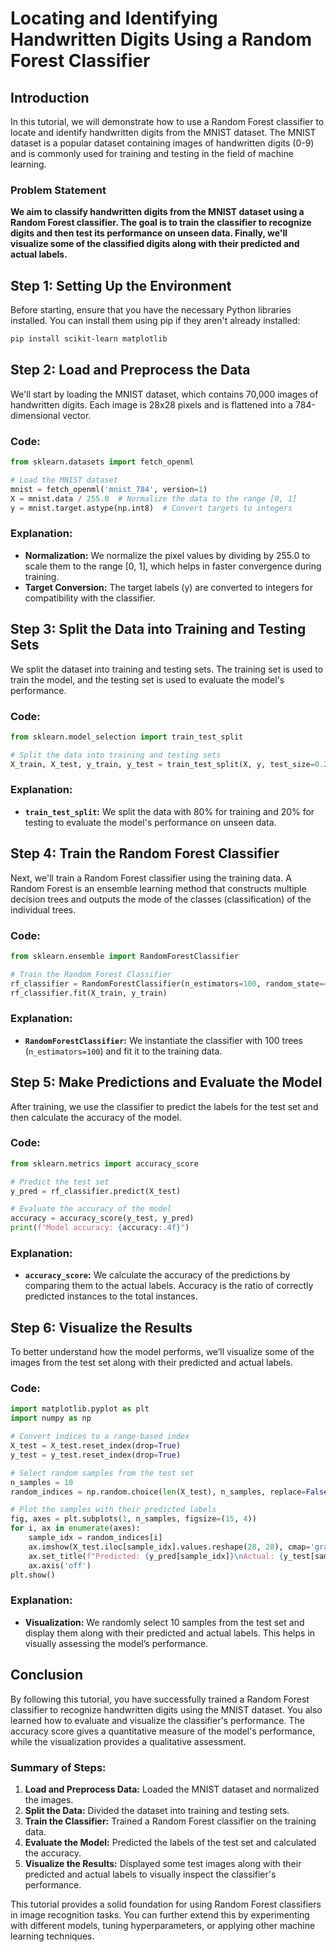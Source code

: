 
# Locating and Identifying Handwritten Digits Using a Random Forest Classifier

## Introduction

In this tutorial, we will demonstrate how to use a Random Forest classifier to locate and identify handwritten digits from the MNIST dataset. The MNIST dataset is a popular dataset containing images of handwritten digits (0-9) and is commonly used for training and testing in the field of machine learning.

### Problem Statement

**We aim to classify handwritten digits from the MNIST dataset using a Random Forest classifier. The goal is to train the classifier to recognize digits and then test its performance on unseen data. Finally, we'll visualize some of the classified digits along with their predicted and actual labels.**

## Step 1: Setting Up the Environment

Before starting, ensure that you have the necessary Python libraries installed. You can install them using pip if they aren't already installed:

```bash
pip install scikit-learn matplotlib
```

## Step 2: Load and Preprocess the Data

We'll start by loading the MNIST dataset, which contains 70,000 images of handwritten digits. Each image is 28x28 pixels and is flattened into a 784-dimensional vector.

### Code:

```python
from sklearn.datasets import fetch_openml

# Load the MNIST dataset
mnist = fetch_openml('mnist_784', version=1)
X = mnist.data / 255.0  # Normalize the data to the range [0, 1]
y = mnist.target.astype(np.int8)  # Convert targets to integers
```

### Explanation:

- **Normalization:** We normalize the pixel values by dividing by 255.0 to scale them to the range [0, 1], which helps in faster convergence during training.
- **Target Conversion:** The target labels (y) are converted to integers for compatibility with the classifier.

## Step 3: Split the Data into Training and Testing Sets

We split the dataset into training and testing sets. The training set is used to train the model, and the testing set is used to evaluate the model's performance.

### Code:

```python
from sklearn.model_selection import train_test_split

# Split the data into training and testing sets
X_train, X_test, y_train, y_test = train_test_split(X, y, test_size=0.2, random_state=42)
```

### Explanation:

- **`train_test_split`:** We split the data with 80% for training and 20% for testing to evaluate the model's performance on unseen data.

## Step 4: Train the Random Forest Classifier

Next, we'll train a Random Forest classifier using the training data. A Random Forest is an ensemble learning method that constructs multiple decision trees and outputs the mode of the classes (classification) of the individual trees.

### Code:

```python
from sklearn.ensemble import RandomForestClassifier

# Train the Random Forest Classifier
rf_classifier = RandomForestClassifier(n_estimators=100, random_state=42)
rf_classifier.fit(X_train, y_train)
```

### Explanation:

- **`RandomForestClassifier`:** We instantiate the classifier with 100 trees (`n_estimators=100`) and fit it to the training data.

## Step 5: Make Predictions and Evaluate the Model

After training, we use the classifier to predict the labels for the test set and then calculate the accuracy of the model.

### Code:

```python
from sklearn.metrics import accuracy_score

# Predict the test set
y_pred = rf_classifier.predict(X_test)

# Evaluate the accuracy of the model
accuracy = accuracy_score(y_test, y_pred)
print(f"Model accuracy: {accuracy:.4f}")
```

### Explanation:

- **`accuracy_score`:** We calculate the accuracy of the predictions by comparing them to the actual labels. Accuracy is the ratio of correctly predicted instances to the total instances.

## Step 6: Visualize the Results

To better understand how the model performs, we’ll visualize some of the images from the test set along with their predicted and actual labels.

### Code:

```python
import matplotlib.pyplot as plt
import numpy as np

# Convert indices to a range-based index
X_test = X_test.reset_index(drop=True)
y_test = y_test.reset_index(drop=True)

# Select random samples from the test set
n_samples = 10
random_indices = np.random.choice(len(X_test), n_samples, replace=False)

# Plot the samples with their predicted labels
fig, axes = plt.subplots(1, n_samples, figsize=(15, 4))
for i, ax in enumerate(axes):
    sample_idx = random_indices[i]
    ax.imshow(X_test.iloc[sample_idx].values.reshape(28, 28), cmap='gray')
    ax.set_title(f"Predicted: {y_pred[sample_idx]}\nActual: {y_test[sample_idx]}")
    ax.axis('off')
plt.show()
```

### Explanation:

- **Visualization:** We randomly select 10 samples from the test set and display them along with their predicted and actual labels. This helps in visually assessing the model’s performance.

## Conclusion

By following this tutorial, you have successfully trained a Random Forest classifier to recognize handwritten digits using the MNIST dataset. You also learned how to evaluate and visualize the classifier's performance. The accuracy score gives a quantitative measure of the model's performance, while the visualization provides a qualitative assessment.

### Summary of Steps:

1. **Load and Preprocess Data:** Loaded the MNIST dataset and normalized the images.
2. **Split the Data:** Divided the dataset into training and testing sets.
3. **Train the Classifier:** Trained a Random Forest classifier on the training data.
4. **Evaluate the Model:** Predicted the labels of the test set and calculated the accuracy.
5. **Visualize the Results:** Displayed some test images along with their predicted and actual labels to visually inspect the classifier's performance.

This tutorial provides a solid foundation for using Random Forest classifiers in image recognition tasks. You can further extend this by experimenting with different models, tuning hyperparameters, or applying other machine learning techniques.

